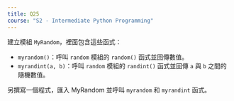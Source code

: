 ```yaml
---
title: Q25
course: "S2 - Intermediate Python Programming"
---
```


建立模組 `MyRandom`，裡面包含這些函式：

- `myrandom()`：呼叫 `random` 模組的 `random()` 函式並回傳數值。
- `myrandint(a, b)`：呼叫 `random` 模組的 `randint()` 函式並回傳 `a` 與 `b` 之間的隨機數值。

另撰寫一個程式，匯入 MyRandom 並呼叫 `myrandom` 和 `myrandint` 函式。
